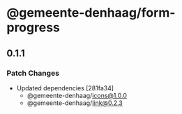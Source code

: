 # @gemeente-denhaag/form-progress

## 0.1.1

### Patch Changes

- Updated dependencies [281fa34]
  - @gemeente-denhaag/icons@1.0.0
  - @gemeente-denhaag/link@0.2.3
